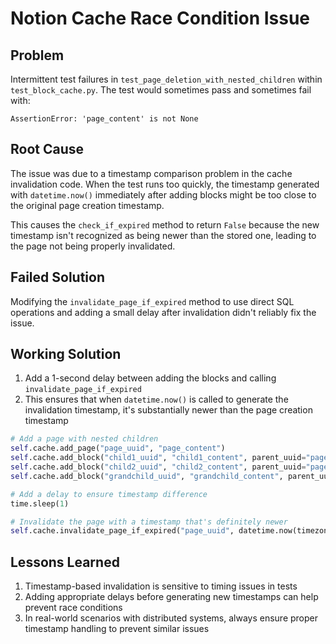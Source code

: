 # Notion Cache Race Condition Issue

## Problem

Intermittent test failures in `test_page_deletion_with_nested_children` within `test_block_cache.py`. The test would sometimes pass and sometimes fail with:

```
AssertionError: 'page_content' is not None
```

## Root Cause

The issue was due to a timestamp comparison problem in the cache invalidation code. When the test runs too quickly, the timestamp generated with `datetime.now()` immediately after adding blocks might be too close to the original page creation timestamp. 

This causes the `check_if_expired` method to return `False` because the new timestamp isn't recognized as being newer than the stored one, leading to the page not being properly invalidated.

## Failed Solution

Modifying the `invalidate_page_if_expired` method to use direct SQL operations and adding a small delay after invalidation didn't reliably fix the issue.

## Working Solution

1. Add a 1-second delay between adding the blocks and calling `invalidate_page_if_expired`
2. This ensures that when `datetime.now()` is called to generate the invalidation timestamp, it's substantially newer than the page creation timestamp

```python
# Add a page with nested children
self.cache.add_page("page_uuid", "page_content")
self.cache.add_block("child1_uuid", "child1_content", parent_uuid="page_uuid", parent_type=ObjectType.PAGE)
self.cache.add_block("child2_uuid", "child2_content", parent_uuid="page_uuid", parent_type=ObjectType.PAGE)
self.cache.add_block("grandchild_uuid", "grandchild_content", parent_uuid="child1_uuid", parent_type=ObjectType.BLOCK)

# Add a delay to ensure timestamp difference
time.sleep(1)

# Invalidate the page with a timestamp that's definitely newer
self.cache.invalidate_page_if_expired("page_uuid", datetime.now(timezone.utc).isoformat())
```

## Lessons Learned

1. Timestamp-based invalidation is sensitive to timing issues in tests
2. Adding appropriate delays before generating new timestamps can help prevent race conditions
3. In real-world scenarios with distributed systems, always ensure proper timestamp handling to prevent similar issues 